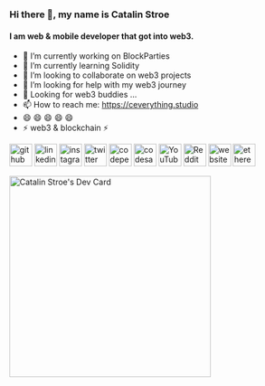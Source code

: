### Hi there 👋, my name is Catalin Stroe
#### I am web & mobile developer that got into web3.






- 🔭 I’m currently working on BlockParties
- 🌱 I’m currently learning Solidity
- 👯 I’m looking to collaborate on web3 projects
- 🤔 I’m looking for help with my web3 journey
- 💬 Looking for web3 buddies ...
- 📫 How to reach me: https://ceverything.studio
- 😄 😄 😄 😄 😄
- ⚡ web3 & blockchain ⚡


[<img src='https://cdn.jsdelivr.net/npm/simple-icons@3.0.1/icons/github.svg' alt='github' height='40'>](https://github.com/clugraphy)  [<img src='https://cdn.jsdelivr.net/npm/simple-icons@3.0.1/icons/linkedin.svg' alt='linkedin' height='40'>](https://www.linkedin.com/in/alexandru-catalin-stroe/)
[<img src='https://cdn.jsdelivr.net/npm/simple-icons@3.0.1/icons/instagram.svg' alt='instagram' height='40'>](https://www.instagram.com/clugraphy/)
[<img src='https://cdn.jsdelivr.net/npm/simple-icons@3.0.1/icons/twitter.svg' alt='twitter' height='40'>](https://twitter.com/clugraphy)
[<img src='https://cdn.jsdelivr.net/npm/simple-icons@3.0.1/icons/codepen.svg' alt='codepen' height='40'>](https://codepen.io/clugraphy-the-sasster)
[<img src='https://cdn.jsdelivr.net/npm/simple-icons@3.0.1/icons/codesandbox.svg' alt='codesandbox' height='40'>](https://codesandbox.io/u/clugraphy)
[<img src='https://cdn.jsdelivr.net/npm/simple-icons@3.0.1/icons/youtube.svg' alt='YouTube' height='40'>](https://www.youtube.com/channel/clugraphy)
[<img src='https://cdn.jsdelivr.net/npm/simple-icons@3.0.1/icons/reddit.svg' alt='Reddit' height='40'>](https://www.reddit.com/user/clugraphy)
[<img src='https://cdn.jsdelivr.net/npm/simple-icons@3.0.1/icons/icloud.svg' alt='website' height='40'>](https://ceverything.studio) [<img src='https://cdn.jsdelivr.net/npm/simple-icons@3.0.1/icons/ethereum.svg' alt='ethereum' height='40'>](clugraphy.eth)  

<a href="https://app.daily.dev/clugraphy"><img src="https://api.daily.dev/devcards/v2/uU5Bc02IXj3ZigYBYZr4U.png?r=5wm" width="356" alt="Catalin Stroe's Dev Card"/></a>
